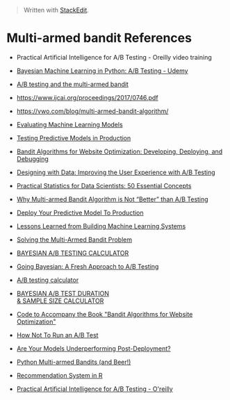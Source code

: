 > Written with [StackEdit](https://stackedit.io/).

# Multi-armed bandit References

- Practical Artificial Intelligence for A/B Testing - Oreilly video training
- [Bayesian Machine Learning in Python: A/B Testing - Udemy](https://www.udemy.com/bayesian-machine-learning-in-python-ab-testing/)
 - [A/B testing and the multi-armed bandit](http://blog.yhat.com/posts/the-beer-bandit.html)
- https://www.ijcai.org/proceedings/2017/0746.pdf
- https://vwo.com/blog/multi-armed-bandit-algorithm/
- [Evaluating Machine Learning Models](https://www.oreilly.com/data/free/files/evaluating-machine-learning-models.pdf)

- [Testing Predictive Models in Production](https://www.oracle.com/a/ocom/docs/oracle-ds-testing-predictive-models-in-production.pdf)

- [Bandit Algorithms for Website Optimization: Developing, Deploying, and Debugging](https://www.amazon.com/Bandit-Algorithms-Website-Optimization-Developing-ebook/dp/B00AM86Y0K/ref=sr_1_fkmrnull_1?crid=M9ZZ0YHOKQ9M&keywords=bandit+algorithms+for+website+optimization&qid=1553097233&s=gateway&sprefix=bandit+algorighms%2Caps%2C138&sr=8-1-fkmrnull)

- [Designing with Data: Improving the User Experience with A/B Testing](https://www.amazon.com/Designing-Data-Improving-Experience-Testing/dp/1449334830/ref=sr_1_fkmrnull_1?crid=ZGK5EQQ0BOHM&keywords=designing+with+data+improving+the+user+experience+with+a%2Fb+testing&qid=1553098613&s=gateway&sprefix=Designing+with+data%3A+impro%2Caps%2C397&sr=8-1-fkmrnull)

- [Practical Statistics for Data Scientists: 50 Essential Concepts](https://www.amazon.com/Practical-Statistics-Data-Scientists-Essential/dp/1491952962/ref=sr_1_3?keywords=statistics+for+data+science&qid=1553097277&s=gateway&sr=8-3)

- [Why Multi-armed Bandit Algorithm is Not “Better” than A/B Testing](https://vwo.com/blog/multi-armed-bandit-algorithm/)
- [Deploy Your Predictive Model To Production](https://machinelearningmastery.com/deploy-machine-learning-model-to-production/)
- [Lessons Learned from Building Machine Learning Systems](https://machinelearningmastery.com/lessons-learned-building-machine-learning-systems/)
- [Solving the Multi-Armed Bandit Problem](https://towardsdatascience.com/solving-the-multi-armed-bandit-problem-b72de40db97c)
- [BAYESIAN A/B TESTING CALCULATOR](https://marketing.dynamicyield.com/bayesian-calculator/)
- [Going Bayesian: A Fresh Approach to A/B Testing](https://www.dynamicyield.com/blog/bayesian-testing/)
- [A/B testing calculator](https://abtestguide.com/calc/)
- [BAYESIAN A/B TEST DURATION  
& SAMPLE SIZE CALCULATOR](https://marketing.dynamicyield.com/ab-test-duration-calculator/)
- [Code to Accompany the Book "Bandit Algorithms for Website Optimization"]()
- [How Not To Run an A/B Test](http://www.evanmiller.org/how-not-to-run-an-ab-test.html)
- [Are Your Models Underperforming Post-Deployment?](https://www.datascience.com/blog/model-testing-improves-model-performance)
- [Python Multi-armed Bandits (and Beer!)](http://blog.yhat.com/posts/the-beer-bandit.html)
- [Recommendation System in R](http://blog.yhat.com/posts/recommender-system-in-r.html)
- [Practical Artificial Intelligence for A/B Testing - O'reilly](https://github.com/PacktPublishing/Practical-Artificial-Intelligence-for-A-B-Testing-)
<!--stackedit_data:
eyJoaXN0b3J5IjpbLTc0NzgwMDIzNiwxOTMxMTUzODMwLC0yMD
g3OTE1MDc1LC0xNjI4MjQzMzYyLC0xNDcxNTg0NzgxLC0xNzIy
MzYyMjI3LDE2MDc3Mzk1OTQsNjEwODEzNDcxLDYyMTUwODMxMS
wtMjA4NDU4MzY4NSwxMzQ3MjcyODgzXX0=
-->